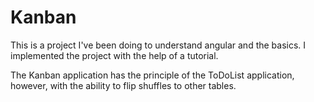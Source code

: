 # Kanban

This is a project I've been doing to understand angular and the basics. I implemented the project with the help of a tutorial. 

The Kanban application has the principle of the ToDoList application, however, with the ability to flip shuffles to other tables.
